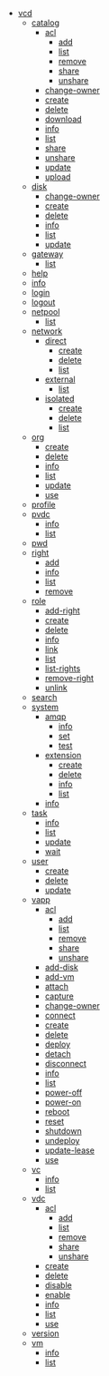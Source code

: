 <div class="clt">
<ul><li>
<a href="vcd">vcd</a><ul><li>
<a href="vcd_catalog">catalog</a><ul><li>
<a href="vcd_catalog_acl">acl</a><ul><li>
<a href="vcd_catalog_acl_add">add</a></li><li>
<a href="vcd_catalog_acl_list">list</a></li><li>
<a href="vcd_catalog_acl_remove">remove</a></li><li>
<a href="vcd_catalog_acl_share">share</a></li><li>
<a href="vcd_catalog_acl_unshare">unshare</a></li>
</ul></li>
<li>
<a href="vcd_catalog_change-owner">change-owner</a></li><li>
<a href="vcd_catalog_create">create</a></li><li>
<a href="vcd_catalog_delete">delete</a></li><li>
<a href="vcd_catalog_download">download</a></li><li>
<a href="vcd_catalog_info">info</a></li><li>
<a href="vcd_catalog_list">list</a></li><li>
<a href="vcd_catalog_share">share</a></li><li>
<a href="vcd_catalog_unshare">unshare</a></li><li>
<a href="vcd_catalog_update">update</a></li><li>
<a href="vcd_catalog_upload">upload</a></li>
</ul></li>
<li>
<a href="vcd_disk">disk</a><ul><li>
<a href="vcd_disk_change-owner">change-owner</a></li><li>
<a href="vcd_disk_create">create</a></li><li>
<a href="vcd_disk_delete">delete</a></li><li>
<a href="vcd_disk_info">info</a></li><li>
<a href="vcd_disk_list">list</a></li><li>
<a href="vcd_disk_update">update</a></li>
</ul></li>
<li>
<a href="vcd_gateway">gateway</a><ul><li>
<a href="vcd_gateway_list">list</a></li>
</ul></li>
<li>
<a href="vcd_help">help</a></li><li>
<a href="vcd_info">info</a></li><li>
<a href="vcd_login">login</a></li><li>
<a href="vcd_logout">logout</a></li><li>
<a href="vcd_netpool">netpool</a><ul><li>
<a href="vcd_netpool_list">list</a></li>
</ul></li>
<li>
<a href="vcd_network">network</a><ul><li>
<a href="vcd_network_direct">direct</a><ul><li>
<a href="vcd_network_direct_create">create</a></li><li>
<a href="vcd_network_direct_delete">delete</a></li><li>
<a href="vcd_network_direct_list">list</a></li>
</ul></li>
<li>
<a href="vcd_network_external">external</a><ul><li>
<a href="vcd_network_external_list">list</a></li>
</ul></li>
<li>
<a href="vcd_network_isolated">isolated</a><ul><li>
<a href="vcd_network_isolated_create">create</a></li><li>
<a href="vcd_network_isolated_delete">delete</a></li><li>
<a href="vcd_network_isolated_list">list</a></li>
</ul></li>
</ul></li>
<li>
<a href="vcd_org">org</a><ul><li>
<a href="vcd_org_create">create</a></li><li>
<a href="vcd_org_delete">delete</a></li><li>
<a href="vcd_org_info">info</a></li><li>
<a href="vcd_org_list">list</a></li><li>
<a href="vcd_org_update">update</a></li><li>
<a href="vcd_org_use">use</a></li>
</ul></li>
<li>
<a href="vcd_profile">profile</a></li><li>
<a href="vcd_pvdc">pvdc</a><ul><li>
<a href="vcd_pvdc_info">info</a></li><li>
<a href="vcd_pvdc_list">list</a></li>
</ul></li>
<li>
<a href="vcd_pwd">pwd</a></li><li>
<a href="vcd_right">right</a><ul><li>
<a href="vcd_right_add">add</a></li><li>
<a href="vcd_right_info">info</a></li><li>
<a href="vcd_right_list">list</a></li><li>
<a href="vcd_right_remove">remove</a></li>
</ul></li>
<li>
<a href="vcd_role">role</a><ul><li>
<a href="vcd_role_add-right">add-right</a></li><li>
<a href="vcd_role_create">create</a></li><li>
<a href="vcd_role_delete">delete</a></li><li>
<a href="vcd_role_info">info</a></li><li>
<a href="vcd_role_link">link</a></li><li>
<a href="vcd_role_list">list</a></li><li>
<a href="vcd_role_list-rights">list-rights</a></li><li>
<a href="vcd_role_remove-right">remove-right</a></li><li>
<a href="vcd_role_unlink">unlink</a></li>
</ul></li>
<li>
<a href="vcd_search">search</a></li><li>
<a href="vcd_system">system</a><ul><li>
<a href="vcd_system_amqp">amqp</a><ul><li>
<a href="vcd_system_amqp_info">info</a></li><li>
<a href="vcd_system_amqp_set">set</a></li><li>
<a href="vcd_system_amqp_test">test</a></li>
</ul></li>
<li>
<a href="vcd_system_extension">extension</a><ul><li>
<a href="vcd_system_extension_create">create</a></li><li>
<a href="vcd_system_extension_delete">delete</a></li><li>
<a href="vcd_system_extension_info">info</a></li><li>
<a href="vcd_system_extension_list">list</a></li>
</ul></li>
<li>
<a href="vcd_system_info">info</a></li>
</ul></li>
<li>
<a href="vcd_task">task</a><ul><li>
<a href="vcd_task_info">info</a></li><li>
<a href="vcd_task_list">list</a></li><li>
<a href="vcd_task_update">update</a></li><li>
<a href="vcd_task_wait">wait</a></li>
</ul></li>
<li>
<a href="vcd_user">user</a><ul><li>
<a href="vcd_user_create">create</a></li><li>
<a href="vcd_user_delete">delete</a></li><li>
<a href="vcd_user_update">update</a></li>
</ul></li>
<li>
<a href="vcd_vapp">vapp</a><ul><li>
<a href="vcd_vapp_acl">acl</a><ul><li>
<a href="vcd_vapp_acl_add">add</a></li><li>
<a href="vcd_vapp_acl_list">list</a></li><li>
<a href="vcd_vapp_acl_remove">remove</a></li><li>
<a href="vcd_vapp_acl_share">share</a></li><li>
<a href="vcd_vapp_acl_unshare">unshare</a></li>
</ul></li>
<li>
<a href="vcd_vapp_add-disk">add-disk</a></li><li>
<a href="vcd_vapp_add-vm">add-vm</a></li><li>
<a href="vcd_vapp_attach">attach</a></li><li>
<a href="vcd_vapp_capture">capture</a></li><li>
<a href="vcd_vapp_change-owner">change-owner</a></li><li>
<a href="vcd_vapp_connect">connect</a></li><li>
<a href="vcd_vapp_create">create</a></li><li>
<a href="vcd_vapp_delete">delete</a></li><li>
<a href="vcd_vapp_deploy">deploy</a></li><li>
<a href="vcd_vapp_detach">detach</a></li><li>
<a href="vcd_vapp_disconnect">disconnect</a></li><li>
<a href="vcd_vapp_info">info</a></li><li>
<a href="vcd_vapp_list">list</a></li><li>
<a href="vcd_vapp_power-off">power-off</a></li><li>
<a href="vcd_vapp_power-on">power-on</a></li><li>
<a href="vcd_vapp_reboot">reboot</a></li><li>
<a href="vcd_vapp_reset">reset</a></li><li>
<a href="vcd_vapp_shutdown">shutdown</a></li><li>
<a href="vcd_vapp_undeploy">undeploy</a></li><li>
<a href="vcd_vapp_update-lease">update-lease</a></li><li>
<a href="vcd_vapp_use">use</a></li>
</ul></li>
<li>
<a href="vcd_vc">vc</a><ul><li>
<a href="vcd_vc_info">info</a></li><li>
<a href="vcd_vc_list">list</a></li>
</ul></li>
<li>
<a href="vcd_vdc">vdc</a><ul><li>
<a href="vcd_vdc_acl">acl</a><ul><li>
<a href="vcd_vdc_acl_add">add</a></li><li>
<a href="vcd_vdc_acl_list">list</a></li><li>
<a href="vcd_vdc_acl_remove">remove</a></li><li>
<a href="vcd_vdc_acl_share">share</a></li><li>
<a href="vcd_vdc_acl_unshare">unshare</a></li>
</ul></li>
<li>
<a href="vcd_vdc_create">create</a></li><li>
<a href="vcd_vdc_delete">delete</a></li><li>
<a href="vcd_vdc_disable">disable</a></li><li>
<a href="vcd_vdc_enable">enable</a></li><li>
<a href="vcd_vdc_info">info</a></li><li>
<a href="vcd_vdc_list">list</a></li><li>
<a href="vcd_vdc_use">use</a></li>
</ul></li>
<li>
<a href="vcd_version">version</a></li><li>
<a href="vcd_vm">vm</a><ul><li>
<a href="vcd_vm_info">info</a></li><li>
<a href="vcd_vm_list">list</a></li></ul>
</li></ul>
</li></ul>
</div>
